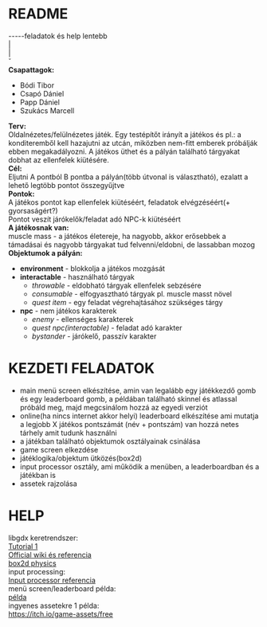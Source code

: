 ﻿# README
-----feladatok és help lentebb  
|  
|  
ˇ  
**Csapattagok:**  
- Bódi Tibor
- Csapó Dániel
- Papp Dániel
- Szukács Marcell  

**Terv:**  
Oldalnézetes/felülnézetes játék. Egy testépítőt irányít a játékos és  pl.: a konditeremből kell hazajutni az utcán, miközben nem-fitt emberek próbálják ebben megakadályozni. A játékos üthet és a pályán található tárgyakat dobhat az ellenfelek kiütésére.  
**Cél:**  
Eljutni A pontból B pontba a pályán(több útvonal is választható), ezalatt a lehető legtöbb pontot összegyűjtve  
**Pontok:**  
A játékos pontot kap ellenfelek kiütéséért, feladatok elvégzéséért(+ gyorsaságért?)  
Pontot veszít járókelők/feladat adó NPC-k kiütéséért  
**A játékosnak van:**  
muscle mass - a játékos életereje, ha nagyobb, akkor erősebbek a támadásai és nagyobb tárgyakat tud felvenni/eldobni, de lassabban mozog  
**Objektumok a pályán:**  
- **environment** - blokkolja a játékos mozgását  
- **interactable** - használható tárgyak
  - *throwable* - eldobható tárgyak ellenfelek sebzésére
  - *consumable* - elfogyasztható tárgyak pl. muscle masst növel
  - *quest item* - egy feladat végrehajtásához szükséges tárgy  
- **npc** - nem játékos karakterek
  - *enemy* - ellenséges karakterek
  - *quest npc(interactable)* - feladat adó karakter
  - *bystander* - járókelő, passzív karakter  
# KEZDETI FELADATOK  
- main menü screen elkészítése, amin van legalább egy játékkezdő gomb és egy leaderboard gomb, a példában található skinnel és atlassal próbáld meg, majd megcsinálom hozzá az egyedi verziót  
- online(ha nincs internet akkor helyi) leaderboard elkészítése ami mutatja a legjobb X játékos pontszámát (név + pontszám) van hozzá netes tárhely amit tudunk használni
- a játékban található objektumok osztályainak csinálása
- game screen elkezdése
- játéklogika/objektum ütközés(box2d)  
- input processor osztály, ami működik a menüben, a leaderboardban és a játékban is  
- assetek rajzolása  
# HELP  
libgdx keretrendszer:  
[Tutorial 1](https://www.gamefromscratch.com/page/LibGDX-Tutorial-series.aspx)  
[Official wiki és referencia](https://github.com/libgdx/libgdx/wiki)  
[box2d physics](https://github.com/libgdx/libgdx/wiki/box2d#dynamic-bodies)   
input processing:  
[Input processor referencia](https://libgdx.badlogicgames.com/ci/nightlies/docs/api/com/badlogic/gdx/InputProcessor.html)  
menü screen/leaderboard példa:    
[példa](https://stackoverflow.com/questions/32451921/how-to-create-libgdx-main-menu-screen)  
ingyenes assetekre 1 példa:  
https://itch.io/game-assets/free
